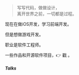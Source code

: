 > 写写代码，做做设计，  
> 离开世界之前，一切都是过程。

现在在做iOS开发，学习前端开发。

但是想做游戏开发。

职业是软件工程师。

一些作品和开源软件项目，👉 戳 。 

##### Talks
